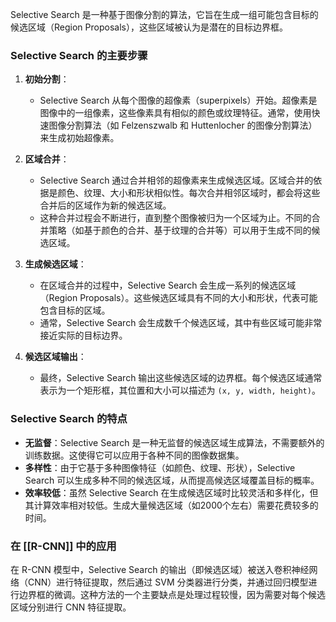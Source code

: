 Selective Search 是一种基于图像分割的算法，它旨在生成一组可能包含目标的候选区域（Region Proposals），这些区域被认为是潜在的目标边界框。

### Selective Search 的主要步骤

1. **初始分割**：
    
    - Selective Search 从每个图像的超像素（superpixels）开始。超像素是图像中的一组像素，这些像素具有相似的颜色或纹理特征。通常，使用快速图像分割算法（如 Felzenszwalb 和 Huttenlocher 的图像分割算法）来生成初始超像素。
2. **区域合并**：
    
    - Selective Search 通过合并相邻的超像素来生成候选区域。区域合并的依据是颜色、纹理、大小和形状相似性。每次合并相邻区域时，都会将这些合并后的区域作为新的候选区域。
    - 这种合并过程会不断进行，直到整个图像被归为一个区域为止。不同的合并策略（如基于颜色的合并、基于纹理的合并等）可以用于生成不同的候选区域。
3. **生成候选区域**：
    
    - 在区域合并的过程中，Selective Search 会生成一系列的候选区域（Region Proposals）。这些候选区域具有不同的大小和形状，代表可能包含目标的区域。
    - 通常，Selective Search 会生成数千个候选区域，其中有些区域可能非常接近实际的目标边界。
4. **候选区域输出**：
    
    - 最终，Selective Search 输出这些候选区域的边界框。每个候选区域通常表示为一个矩形框，其位置和大小可以描述为 `(x, y, width, height)`。

### Selective Search 的特点

- **无监督**：Selective Search 是一种无监督的候选区域生成算法，不需要额外的训练数据。这使得它可以应用于各种不同的图像数据集。
- **多样性**：由于它基于多种图像特征（如颜色、纹理、形状），Selective Search 可以生成多种不同的候选区域，从而提高候选区域覆盖目标的概率。
- **效率较低**：虽然 Selective Search 在生成候选区域时比较灵活和多样化，但其计算效率相对较低。生成大量候选区域（如2000个左右）需要花费较多的时间。

### 在 [[R-CNN]] 中的应用

在 R-CNN 模型中，Selective Search 的输出（即候选区域）被送入卷积神经网络（CNN）进行特征提取，然后通过 SVM 分类器进行分类，并通过回归模型进行边界框的微调。这种方法的一个主要缺点是处理过程较慢，因为需要对每个候选区域分别进行 CNN 特征提取。